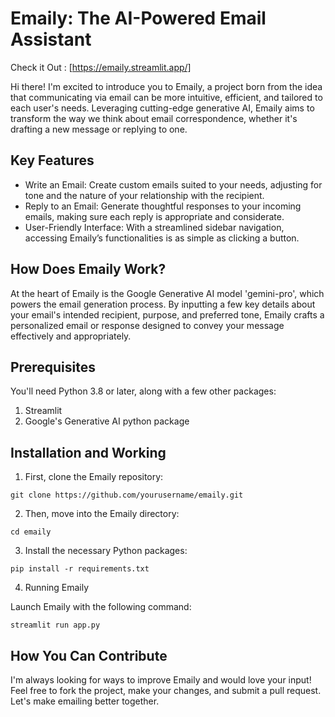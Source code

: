# Emaily: The AI-Powered Email Assistant

Check it Out : [https://emaily.streamlit.app/]

Hi there! I'm excited to introduce you to Emaily, a project born from the idea that communicating via email can be more intuitive, efficient, and tailored to each user's needs. Leveraging cutting-edge generative AI, Emaily aims to transform the way we think about email correspondence, whether it's drafting a new message or replying to one.

## Key Features

* Write an Email: Create custom emails suited to your needs, adjusting for tone and the nature of your relationship with the recipient.
* Reply to an Email: Generate thoughtful responses to your incoming emails, making sure each reply is appropriate and considerate.
* User-Friendly Interface: With a streamlined sidebar navigation, accessing Emaily’s functionalities is as simple as clicking a button.

## How Does Emaily Work?

At the heart of Emaily is the Google Generative AI model 'gemini-pro', which powers the email generation process. By inputting a few key details about your email's intended recipient, purpose, and preferred tone, Emaily crafts a personalized email or response designed to convey your message effectively and appropriately.

## Prerequisites

You'll need Python 3.8 or later, along with a few other packages:

1. Streamlit
2. Google's Generative AI python package

## Installation and Working

1. First, clone the Emaily repository:
```
git clone https://github.com/yourusername/emaily.git
```
2. Then, move into the Emaily directory:
```
cd emaily
```
3. Install the necessary Python packages:
```
pip install -r requirements.txt
```
4. Running Emaily

Launch Emaily with the following command:
```
streamlit run app.py
```

## How You Can Contribute

I'm always looking for ways to improve Emaily and would love your input! Feel free to fork the project, make your changes, and submit a pull request. Let's make emailing better together.
